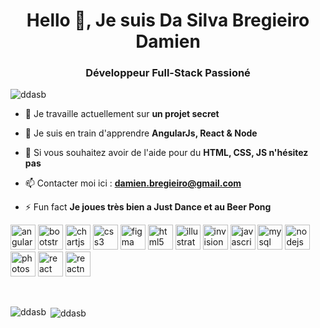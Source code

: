 <h1 align="center">Hello 👋, Je suis Da Silva Bregieiro Damien</h1>
<h3 align="center">Développeur Full-Stack Passioné</h3>

<p align="left"> <img src="https://komarev.com/ghpvc/?username=ddasb" alt="ddasb" /> </p>

- 🔭 Je travaille actuellement sur **un projet secret**

- 🌱 Je suis en train d'apprendre **AngularJs, React & Node**

- 💬 Si vous souhaitez avoir de l'aide pour du **HTML, CSS, JS n'hésitez pas**

- 📫 Contacter moi ici : **damien.bregieiro@gmail.com**

- ⚡ Fun fact **Je joues très bien a Just Dance et au Beer Pong**

<p align="left"><img src="https://devicons.github.io/devicon/devicon.git/icons/angularjs/angularjs-original.svg" alt="angularjs" width="40" height="40"/> <img src="https://devicons.github.io/devicon/devicon.git/icons/bootstrap/bootstrap-plain.svg" alt="bootstrap" width="40" height="40"/> <img src="https://www.chartjs.org/media/logo-title.svg" alt="chartjs" width="40" height="40"/> <img src="https://devicons.github.io/devicon/devicon.git/icons/css3/css3-original-wordmark.svg" alt="css3" width="40" height="40"/> <img src="https://www.vectorlogo.zone/logos/figma/figma-icon.svg" alt="figma" width="40" height="40"/> <img src="https://devicons.github.io/devicon/devicon.git/icons/html5/html5-original-wordmark.svg" alt="html5" width="40" height="40"/> <img src="https://www.vectorlogo.zone/logos/adobe_illustrator/adobe_illustrator-icon.svg" alt="illustrator" width="40" height="40"/> <img src="https://www.vectorlogo.zone/logos/invisionapp/invisionapp-icon.svg" alt="invision" width="40" height="40"/> <img src="https://devicons.github.io/devicon/devicon.git/icons/javascript/javascript-original.svg" alt="javascript" width="40" height="40"/> <img src="https://devicons.github.io/devicon/devicon.git/icons/mysql/mysql-original-wordmark.svg" alt="mysql" width="40" height="40"/> <img src="https://devicons.github.io/devicon/devicon.git/icons/nodejs/nodejs-original-wordmark.svg" alt="nodejs" width="40" height="40"/> <img src="https://devicons.github.io/devicon/devicon.git/icons/photoshop/photoshop-plain.svg" alt="photoshop" width="40" height="40"/> <img src="https://devicons.github.io/devicon/devicon.git/icons/react/react-original-wordmark.svg" alt="react" width="40" height="40"/> <img src="https://reactnative.dev/img/header_logo.svg" alt="reactnative" width="40" height="40"/></p>

<br>

<p><img align="left" src="https://github-readme-stats.vercel.app/api/top-langs/?username=ddasb&layout=compact&hide=html" alt="ddasb" /></p>


<p>&nbsp;<img align="center" src="https://github-readme-stats.vercel.app/api?username=ddasb&show_icons=true" alt="ddasb" /></p>

